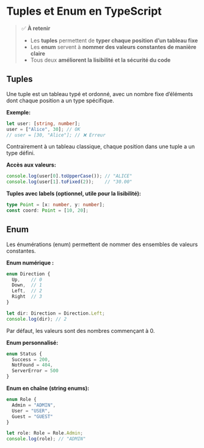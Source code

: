 # Tuples et Enum en TypeScript

> ✅ **À retenir**
> - Les **tuples** permettent de **typer chaque position d’un tableau fixe**
> - Les **enum** servent à **nommer des valeurs constantes de manière claire**
> - Tous deux **améliorent la lisibilité et la sécurité du code**

## Tuples

Une tuple est un tableau typé et ordonné, avec un nombre fixe d’éléments dont chaque position a un type spécifique.

**Exemple:**
```ts
let user: [string, number];
user = ["Alice", 30]; // OK
// user = [30, "Alice"]; // ❌ Erreur
```

Contrairement à un tableau classique, chaque position dans une tuple a un type défini.

**Accès aux valeurs:**
```ts
console.log(user[0].toUpperCase()); // "ALICE"
console.log(user[1].toFixed(2));    // "30.00"
```

**Tuples avec labels (optionnel, utile pour la lisibilité):**
```ts
type Point = [x: number, y: number];
const coord: Point = [10, 20];
```

## Enum

Les énumérations (enum) permettent de nommer des ensembles de valeurs constantes.

**Enum numérique :**
```ts
enum Direction {
  Up,    // 0
  Down,  // 1
  Left,  // 2
  Right  // 3
}

let dir: Direction = Direction.Left;
console.log(dir); // 2
```

Par défaut, les valeurs sont des nombres commençant à 0.

**Enum personnalisé:**
```ts
enum Status {
  Success = 200,
  NotFound = 404,
  ServerError = 500
}
```

**Enum en chaîne (string enums):**
```ts
enum Role {
  Admin = "ADMIN",
  User = "USER",
  Guest = "GUEST"
}

let role: Role = Role.Admin;
console.log(role); // "ADMIN"
```